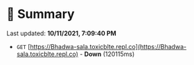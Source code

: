 # 📖 Summary
Last updated: **10/11/2021, 7:09:40 PM**

- `GET` [https://Bhadwa-sala.toxicblte.repl.co](https://Bhadwa-sala.toxicblte.repl.co) - **Down** (120115ms)
